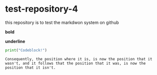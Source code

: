 # test-repository-4

this repository is to test the markdwon system on github


**bold**

__underline__

```py
print("Codeblock!")
```
```
Consequently, the position where it is, is now the position that it wasn't, and it follows that the position that it was, is now the position that it isn't.
```
